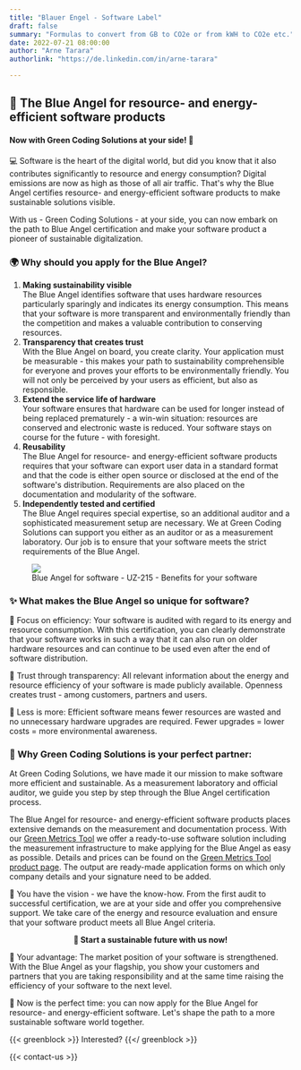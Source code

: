 ```yaml
---
title: "Blauer Engel - Software Label"
draft: false
summary: "Formulas to convert from GB to CO2e or from kWH to CO2e etc."
date: 2022-07-21 08:00:00
author: "Arne Tarara"
authorlink: "https://de.linkedin.com/in/arne-tarara"

---
```



## 🚀 The Blue Angel for resource- and energy-efficient software products
#### Now with Green Coding Solutions at your side! 🌱

💻 Software is the heart of the digital world, but did you know that it also contributes significantly to resource and energy consumption? 
Digital emissions are now as high as those of all air traffic. That's why the Blue Angel certifies resource- and energy-efficient software products to make sustainable solutions visible. 

With us - Green Coding Solutions - at your side, you can now embark on the path to Blue Angel certification and make your software product a pioneer of sustainable digitalization.

### 🌍 Why should you apply for the Blue Angel?
1. **Making sustainability visible**\
The Blue Angel identifies software that uses hardware resources particularly sparingly and indicates its energy consumption. This means that your software is more transparent and environmentally friendly than the competition and makes a valuable contribution to conserving resources.
2. **Transparency that creates trust**\
With the Blue Angel on board, you create clarity. Your application must be measurable - this makes your path to sustainability comprehensible for everyone and proves your efforts to be environmentally friendly. You will not only be perceived by your users as efficient, but also as responsible.
3. **Extend the service life of hardware**\
Your software ensures that hardware can be used for longer instead of being replaced prematurely - a win-win situation: resources are conserved and electronic waste is reduced. Your software stays on course for the future - with foresight.
4. **Reusability**\
The Blue Angel for resource- and energy-efficient software products requires that your software can export user data in a standard format and that the code is either open source or disclosed at the end of the software's distribution. Requirements are also placed on the documentation and modularity of the software. 
5. **Independently tested and certified**\
The Blue Angel requires special expertise, so an additional auditor and a sophisticated measurement setup are necessary. We at Green Coding Solutions can support you either as an auditor or as a measurement laboratory. Our job is to ensure that your software meets the strict requirements of the Blue Angel.


<figure>
  <img class="ui massive middle rounded bordered image" src="/img/blue-angel/blue-angel-advantages.webp" style="margin: auto">
  <figcaption>Blue Angel for software - UZ-215 - Benefits for your software</figcaption>
</figure>

### ✨ What makes the Blue Angel so unique for software?
🔵 Focus on efficiency: Your software is audited with regard to its energy and resource consumption. With this certification, you can clearly demonstrate that your software works in such a way that it can also run on older hardware resources and can continue to be used even after the end of software distribution.

🔵 Trust through transparency: All relevant information about the energy and resource efficiency of your software is made publicly available. Openness creates trust - among customers, partners and users.

🔵 Less is more: Efficient software means fewer resources are wasted and no unnecessary hardware upgrades are required. Fewer upgrades = lower costs = more environmental awareness.


### 🚀 Why Green Coding Solutions is your perfect partner:
At Green Coding Solutions, we have made it our mission to make software more efficient and sustainable. As a measurement laboratory and official auditor, we guide you step by step through the Blue Angel certification process.

The Blue Angel for resource- and energy-efficient software products places extensive demands on the measurement and documentation process. With our [Green Metrics Tool](/projects/green-metrics-tool) we offer a ready-to-use software solution including the measurement infrastructure to make applying for the Blue Angel as easy as possible. Details and prices can be found on the [Green Metrics Tool product page](/projects/green-metrics-tool). The output are ready-made application forms on which only company details and your signature need to be added.

💬 You have the vision - we have the know-how. From the first audit to successful certification, we are at your side and offer you comprehensive support. We take care of the energy and resource evaluation and ensure that your software product meets all Blue Angel criteria.

<b><center>🎯 Start a sustainable future with us now!</center></b>


🔧 Your advantage: The market position of your software is strengthened. With the Blue Angel as your flagship, you show your customers and partners that you are taking responsibility and at the same time raising the efficiency of your software to the next level.

  📅 Now is the perfect time: you can now apply for the Blue Angel for resource- and energy-efficient software. Let's shape the path to a more sustainable software world together.  


{{< greenblock >}}
Interested?
{{</ greenblock >}}

{{< contact-us >}}
